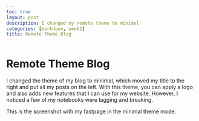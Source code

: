 ```yaml
---
toc: true
layout: post
description: I changed my remote theme to minimal
categories: [markdown, week2]
title: Remote Theme Blog
---
```


# Remote Theme Blog

I changed the theme of my blog to minimal, which moved my title to the right and put all my posts on the left. With this theme, you can apply a logo and also adds new features that I can use for my website. However, I noticed a few of my notebooks were lagging and breaking. 

This is the screenshot with my fastpage in the minimal theme mode. 